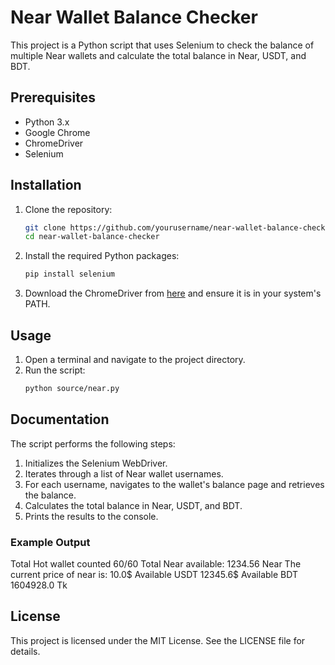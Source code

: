 # Near Wallet Balance Checker

This project is a Python script that uses Selenium to check the balance of multiple Near wallets and calculate the total balance in Near, USDT, and BDT.

## Prerequisites

- Python 3.x
- Google Chrome
- ChromeDriver
- Selenium

## Installation

1. Clone the repository:
    ```sh
    git clone https://github.com/yourusername/near-wallet-balance-checker.git
    cd near-wallet-balance-checker
    ```

2. Install the required Python packages:
    ```sh
    pip install selenium
    ```

3. Download the ChromeDriver from [here](https://sites.google.com/a/chromium.org/chromedriver/downloads) and ensure it is in your system's PATH.

## Usage

1. Open a terminal and navigate to the project directory.
2. Run the script:
    ```sh
    python source/near.py
    ```

## Documentation

The script performs the following steps:

1. Initializes the Selenium WebDriver.
2. Iterates through a list of Near wallet usernames.
3. For each username, navigates to the wallet's balance page and retrieves the balance.
4. Calculates the total balance in Near, USDT, and BDT.
5. Prints the results to the console.

### Example Output
Total Hot wallet counted 60/60 Total Near available: 1234.56 Near The current price of near is: 10.0$ Available USDT 12345.6$ Available BDT 1604928.0 Tk


## License

This project is licensed under the MIT License. See the LICENSE file for details.